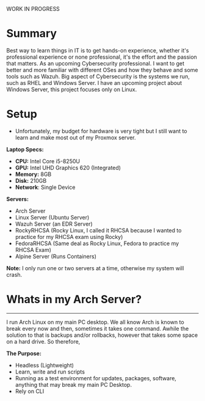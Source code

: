 WORK IN PROGRESS 
# Summary

Best way to learn things in IT is to get hands-on experience, whether it's professional experience or none professional, it's the effort and the passion that matters. As an upcoming Cybersecurity professional. I want to get better and more familiar with different OSes and how they behave and some tools such as Wazuh. Big aspect of Cybersecurity is the systems we run, such as RHEL and Windows Server. I have an upcoming project about Windows Server, this project focuses only on Linux. 

# Setup

- Unfortunately, my budget for hardware is very tight but I still want to learn and make most out of my Proxmox server. 

**Laptop Specs:**
- **CPU:** Intel Core i5-8250U
- **GPU:** Intel UHD Graphics 620 (Integrated)
- **Memory:** 8GB
- **Disk:** 210GB
- **Network**: Single Device 

**Servers:**
- Arch Server
- Linux Server (Ubuntu Server)
- Wazuh Server (an EDR Server)
- RockyRHCSA (Rocky Linux, I called it RHCSA because I wanted to practice for my RHCSA exam using Rocky)
- FedoraRHCSA (Same deal as Rocky Linux, Fedora to practice my RHCSA Exam) 
- Alpine Server (Runs Containers)
  
**Note:** I only run one or two servers at a time, otherwise my system will crash. 


# Whats in my Arch Server? 
-----------------
I run Arch Linux on my main PC desktop. We all know Arch is known to break every now and then, sometimes it takes one command. Awhile the solution to that is backups and/or rollbacks, however that takes some space on a hard drive. So therefore, 

**The Purpose:** 
- Headless (Lightweight)
- Learn, write and run scripts  
- Running as a test environment for updates, packages, software, anything that may break my main PC Desktop. 
- Rely on CLI 
